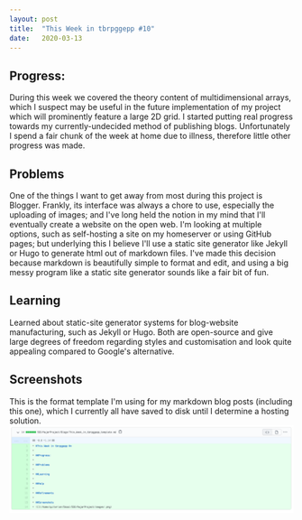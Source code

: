 ```yaml
---
layout: post
title:  "This Week in tbrpggepp #10"
date:   2020-03-13
---
```


## Progress:
During this week we covered the theory content of multidimensional arrays, which I suspect may be useful in the future implementation of my project which will prominently feature a large 2D grid. I started putting real progress towards my currently-undecided method of publishing blogs. Unfortunately I spend a fair chunk of the week at home due to illness, therefore little other progress was made.
## Problems
One of the things I want to get away from most during this project is Blogger. Frankly, its interface was always a chore to use, especially the uploading of images; and I've long held the notion in my mind that I'll eventually create a website on the open web. I'm looking at multiple options, such as self-hosting a site on my homeserver or using GitHub pages; but underlying this I believe I'll use a static site generator like Jekyll or Hugo to generate html out of markdown files. I've made this decision because markdown is beautifully simple to format and edit, and using a big messy program like a static site generator sounds like a fair bit of fun.
## Learning
Learned about static-site generator systems for blog-website manufacturing, such as Jekyll or Hugo. Both are open-source and give large degrees of freedom regarding styles and customisation and look quite appealing compared to Google's alternative.

## Screenshots
This is the format template I'm using for my markdown blog posts (including this one), which I currently all have saved to disk until I determine a hosting solution.
![Blog Post Markdown Format](/assets/blogpost.png)
